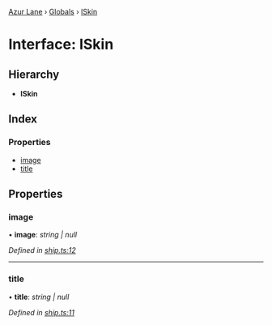 [Azur Lane](../README.md) › [Globals](../globals.md) › [ISkin](iskin.md)

# Interface: ISkin

## Hierarchy

* **ISkin**

## Index

### Properties

* [image](iskin.md#image)
* [title](iskin.md#title)

## Properties

###  image

• **image**: *string | null*

*Defined in [ship.ts:12](https://github.com/KurozeroPB/AzurLane/blob/3106872/lib/ship.ts#L12)*

___

###  title

• **title**: *string | null*

*Defined in [ship.ts:11](https://github.com/KurozeroPB/AzurLane/blob/3106872/lib/ship.ts#L11)*
